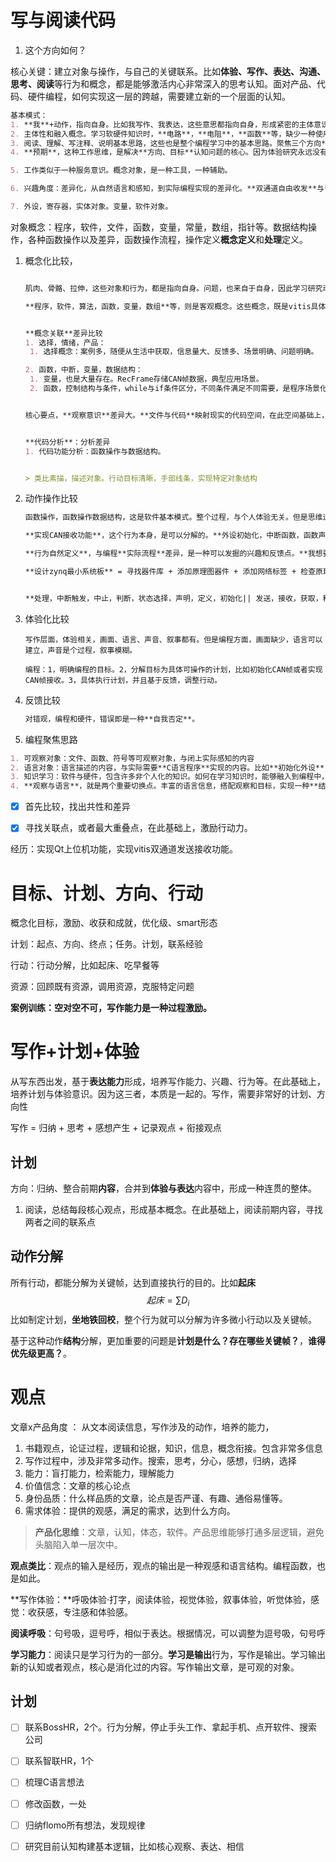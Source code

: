 # 写与阅读代码

1. 这个方向如何？



核心关键：建立对象与操作，与自己的关键联系。比如**体验、写作、表达、沟通、思考、阅读**等行为和概念，都是能够激活内心非常深入的思考认知。面对产品、代码、硬件编程，如何实现这一层的跨越，需要建立新的一个层面的认知。

```markdown
基本模式：
1. **我**+动作，指向自身。比如我写作、我表达，这些意思都指向自身，形成紧密的主体意识。即使是**体验**，**选择**等概念，指向性也非常强。这些行为执行，反馈和结果，也都指向自身。即使是**产品**概念，这种产品使用，也是通过**体验**概念与**自身**建立联系。**个人体验融入到事物中**
2. 主体性和融入概念。学习软硬件知识时，**电路**，**电阻**，**函数**等，缺少一种使用体验的概念。即使有操作性概念，比如**测试电阻，摆放电容，编写函数**等，这些动作的反馈也是指向**现象**本身，是**客观的**。即，我们**行为**成为达到某种目标的工具，行为本身的**体验**被忽略。
3. 阅读、理解、写注释、说明基本思路，这些也是整个编程学习中的基本思路。聚焦三个方向**客观对象信息，主体动作，体验本身**。
4. **预期**，这种工作思维，是解决**方向、目标**认知问题的核心。因为体验研究永远没有止境，这种工作研究可以量化推进、发展。

5. 工作类似于一种服务意识。概念对象，是一种工具，一种辅助。

6. 兴趣角度：差异化，从自然语言和感知，到实际编程实现的差异化。**双通道自由收发**与**实际实现整个过程**，差异性非常明显。这种差异，可能近似说**观察**。这种方向性意义就强，因为这种**自然观点**，相当于设计一种阶段性的**编程目标**，明确需要实现的功能。对比**想要干什么**以及**实际需要做的事情**，对比就成为一种重要的体验与反馈。

7. 外设，寄存器，实体对象。变量，软件对象。

```

对象概念：程序，软件，文件，函数，变量，常量，数组，指针等。数据结构操作，各种函数操作以及差异，函数操作流程，操作定义**概念定义**和**处理**定义。

1. 概念化比较，

   ```markdown
   
   肌肉、骨骼、拉伸，这些对象和行为，都是指向自身。问题，也来自于自身，因此学习研究动力强。因此，当提到任何一个概念时，这些概念都可以快速与自身发生关系。这种**关联性**，使得心态上直接愿意接触这些内容。从**产品**角度分析，**体态**以及**认知**，都是与自身高度有关联的产品。**函数功能**，**PCB板子**，和**毕业论文**，这些对象则无法与自身建立比较直接的关联性。
   
   **程序，软件，算法，函数，变量，数组**等，则是客观概念。这些概念，既是vitis具体的对象，也是客观存在的抽象概念。在思考这些概念和知识时，是无法与自身体验建立任何体验上的联系。**观点，可能是建立联系的一种方式**。
   
   
   **概念关联**差异比较
   1. 选择，情绪，产品：
   	1. 选择概念：案例多，随便从生活中获取，信息量大、反馈多、场景明确、问题明确。
   
   2. 函数，中断，变量，数据结构：
   	1. 变量，也是大量存在。RecFrame存储CAN帧数据，典型应用场景。
   	2. 函数，控制结构与条件，while与if条件区分，不同条件满足不同需要，是程序场景化需要。
   
   
   核心要点，**观察意识**差异大。**文件与代码**映射现实的代码空间，在此空间基础上，定义或者抽象出**自然语言操作或者目标**，比如**处理CAN帧**。
   
   
   **代码分析**：分析差异
   1. 代码功能分析：函数操作与数据结构。
   
   
   > 类比素描，描述对象。行动目标清晰，手部线条，实现特定对象结构
   ```

   

2. 动作操作比较

   ```markdown
   函数操作，函数操作数据结构，这是软件基本模式。整个过程，与个人体验无关。但是思维过程，是个人相关。
   
   **实现CAN接收功能**，这个行为本身，是可以分解的。**外设初始化，中断函数，函数声明，定义以及逻辑流程**，这些都是需要包含的流程。这种流程，是以实际的编程**语句statement**呈现的。这种语言，可以通过一种**逻辑记忆**，提升理解和感知。
   
   **行为自然定义**，与编程**实际流程**差异，是一种可以发掘的兴趣和反馈点。**我想要干什么**，编程层面**实际是什么样**，并在这个过程中加深**特定概念**认识。比如**指针**与**初始化**，没有这个初始化操作，就会出现内存数据问题。
   
   **设计zynq最小系统板** = 寻找器件库 + 添加原理图器件 + 添加网络标签 + 检查原理图 + 定位问题 || 设计PCB + 布局 + 布线 + 层叠设计 + 检查 || 购买原器件 || 焊接电路 + 整理器件 ||测试电路 + 
   
   
   **处理，中断触发，中止，判断，状态选择，声明，定义，初始化|| 发送，接收，获取，释放**等，都是操作化概念，往往与个人无关。
   
   ```

   

3. 体验化比较

   ```
   写作层面，体验相关，画面、语言、声音、叙事都有。但是编程方面，画面缺少，语言可以建立，声音是个过程，叙事模糊。
   
   编程：1，明确编程的目标。2，分解目标为具体可操作的计划，比如初始化CAN帧或者实现CAN帧接收。3，具体执行计划，并且基于反馈，调整行动。
   ```

   

   

4. 反馈比较

   ```markdown
   对错观，编程和硬件，错误即是一种**自我否定**。
   ```

5.  编程聚焦思路

   ```markdown
   1. 可观察对象：文件、函数、符号等可观察对象，与闭上实际感知的内容
   2. 语言对象：语言描述的内容，与实际需要**C语言程序**实现的内容。比如**初始化外设**，与**初始化函数流程**
   3. 知识学习：软件与硬件，包含许多非个人化的知识。如何在学习知识时，能够融入到编程中，同时重要。知识是**语言**描述的结构化对象。语言好奇，现实好奇，自然这部分内容，存在一部分好奇心。
   4. **观察与语言**，就是两个重要切换点。丰富的语言信息，搭配观察和目标，实现一种**结构化聚焦**。
   ```

   



- [x] 首先比较，找出共性和差异

- [x] 寻找关联点，或者最大重叠点，在此基础上，激励行动力。





经历：实现Qt上位机功能，实现vitis双通道发送接收功能。







# 目标、计划、方向、行动

概念化目标，激励、收获和成就，优化级、smart形态

计划：起点、方向、终点；任务。计划，联系经验

行动：行动分解，比如起床、吃早餐等

资源：回顾既有资源，调用资源，克服特定问题

**案例训练：空对空不可，写作能力是一种过程激励。**









# 写作+计划+体验

从写东西出发，基于**表达能力**形成，培养写作能力、兴趣、行为等。在此基础上，培养计划与体验意识。因为这三者，本质是一起的。写作，需要非常好的计划、方向性



写作 = 归纳 + 思考 + 感想产生 + 记录观点 + 衔接观点 



## 计划

方向：归纳、整合前期**内容**，合并到**体验与表达**内容中，形成一种连贯的整体。

1. 阅读，总结每段核心观点，形成基本概念。在此基础上，阅读前期内容，寻找两者之间的联系点



## 动作分解

所有行动，都能分解为关键帧，达到直接执行的目的。比如**起床** 
$$
起床 = \sum D_i
$$
比如制定计划，**坐地铁回校**，整个行为就可以分解为许多微小行动以及关键帧。



基于这种动作**结构**分解，更加重要的问题是**计划是什么？存在哪些关键帧？**，**谁得优先级更高？**。







# 观点

文章x产品角度 ： 从文本阅读信息，写作涉及的动作，培养的能力，

1. 书籍观点，论证过程，逻辑和论据，知识，信息，概念衔接。包含非常多信息
2. 写作过程中，涉及非常多动作。搜索，思考，分心，感想，归纳，选择
3. 能力：盲打能力，检索能力，理解能力
4. 价值信念：文章的核心论点
5. 身份品质：什么样品质的文章，论点是否严谨、有趣、通俗易懂等。
6. 需求体验：提供的观感，满足的需求，达到什么方向。

> **产品化思维**：文章，认知，体态，软件。产品思维能够打通多层逻辑，避免头脑陷入单一层次中。

**观点类比**：观点的输入是经历，观点的输出是一种观感和语言结构。编程函数，也是如此。

**写作体验：**呼吸体验·打字，阅读体验，视觉体验，叙事体验，听觉体验，感觉：收获感，专注感和体验感。

**阅读呼吸**：句号吸，逗号呼，相似于表达。根据情况，可以调整为逗号吸，句号呼

**学习能力**：阅读只是学习行为的一部分。**学习是输出**行为，写作是输出。学习输出新的认知或者观点，核心是消化过的内容。写作输出文章，是可观的对象。



## 计划

- [ ] 联系BossHR，2个。行为分解，停止手头工作、拿起手机、点开软件、搜索公司

- [ ] 联系智联HR，1个

- [ ] 梳理C语言想法

- [ ] 修改函数，一处

- [ ] 归纳flomo所有想法，发现规律

- [ ] 研究目前认知构建基本逻辑，比如核心观察、表达、相信

  

